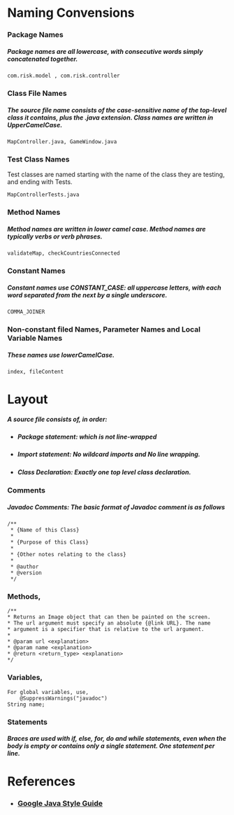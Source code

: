 # Naming Convensions

### Package Names
##### Package names are all lowercase, with consecutive words simply concatenated together.
```
com.risk.model , com.risk.controller
```
### Class File Names
##### The source file name consists of the case-sensitive name of the top-level class it contains, plus the .java extension. Class names are written in UpperCamelCase.
```
MapController.java, GameWindow.java
```
### Test Class Names
Test classes are named starting with the name of the class they are testing, and ending with Tests.
```
MapControllerTests.java
```
### Method Names
##### Method names are written in lower camel case. Method names are typically verbs or verb phrases. 
```
validateMap, checkCountriesConnected
```
### Constant Names
##### Constant names use CONSTANT_CASE: all uppercase letters, with each word separated from the next by a single underscore.
```
COMMA_JOINER
```
### Non-constant filed Names, Parameter Names and Local Variable Names
##### These names use lowerCamelCase.
```
index, fileContent
```

# Layout

##### A source file consists of, in order:

* ##### Package statement: which is not line-wrapped
* ##### Import statement: No wildcard imports and No line wrapping.
* ##### Class Declaration: Exactly one top level class declaration.

### Comments
##### Javadoc Comments: The basic format of Javadoc comment is as follows
```
/**
 * {Name of this Class}
 *  
 * {Purpose of this Class}
 *  
 * {Other notes relating to the class}
 *  
 * @author
 * @version 
 */
```

### Methods,
```
/**
* Returns an Image object that can then be painted on the screen. 
* The url argument must specify an absolute {@link URL}. The name
* argument is a specifier that is relative to the url argument. 
*
* @param url <explanation>
* @param name <explanation>
* @return <return_type> <explanation>
*/
```
### Variables,
```
For global variables, use,
    @SuppressWarnings("javadoc")
String name;
```
### Statements

##### Braces are used with if, else, for, do and while statements, even when the body is empty or contains only a single statement. One statement per line.



# References
* ### [Google Java Style Guide](http://google.github.io/styleguide/javaguide.html)
